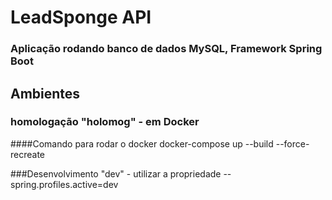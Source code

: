 # LeadSponge API

### Aplicação rodando banco de dados MySQL, Framework Spring Boot


## Ambientes
### homologação "holomog" - em Docker

####Comando para rodar o docker
docker-compose up --build --force-recreate

###Desenvolvimento "dev" - utilizar a propriedade --spring.profiles.active=dev






